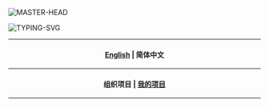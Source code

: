 ![MASTER-HEAD](https://user-images.githubusercontent.com/74038190/213910845-af37a709-8995-40d6-be59-724526e3c3d7.gif)

![TYPING-SVG](https://readme-typing-svg.demolab.com?font=Fira+Code&size=33&pause=1000&color=EBE912&width=999&lines=Hi+there+%F0%9F%91%8B%2C+Welcome+to+my+Page+%F0%9F%91%8B%2C+I'm+yyle88)

---

<h4 align="center"><a href="./README.md">English</a> | <strong>简体中文</strong></h4>

---

<h4 align="center"><strong>组织项目</strong> | <a href="../README.md">我的项目</a></h4>

---
